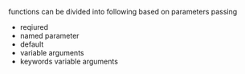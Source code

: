 functions can be divided into following based on parameters passing
- reqiured
- named parameter
- default
- variable arguments
- keywords variable arguments